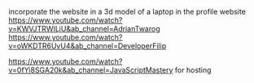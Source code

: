 incorporate the website in a 3d model of a laptop in the profile website
https://www.youtube.com/watch?v=KWVJTRWILjU&ab_channel=AdrianTwarog
https://www.youtube.com/watch?v=oWKDTR6UvU4&ab_channel=DeveloperFilip

https://www.youtube.com/watch?v=0fYi8SGA20k&ab_channel=JavaScriptMastery for hosting
